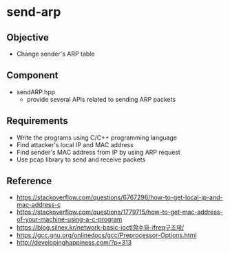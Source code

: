 # send-arp
## Objective
* Change sender's ARP table

## Component
* sendARP.hpp
    * provide several APIs related to sending ARP packets

## Requirements
* Write the programs using C/C++ programming language
* Find attacker's local IP and MAC address
* Find sender's MAC address from IP by using ARP request
* Use pcap library to send and receive packets

## Reference
* https://stackoverflow.com/questions/6767296/how-to-get-local-ip-and-mac-address-c
* https://stackoverflow.com/questions/1779715/how-to-get-mac-address-of-your-machine-using-a-c-program
* https://blog.silnex.kr/network-basic-ioctl함수와-ifreq구조체/
* https://gcc.gnu.org/onlinedocs/gcc/Preprocessor-Options.html
* http://developinghappiness.com/?p=313